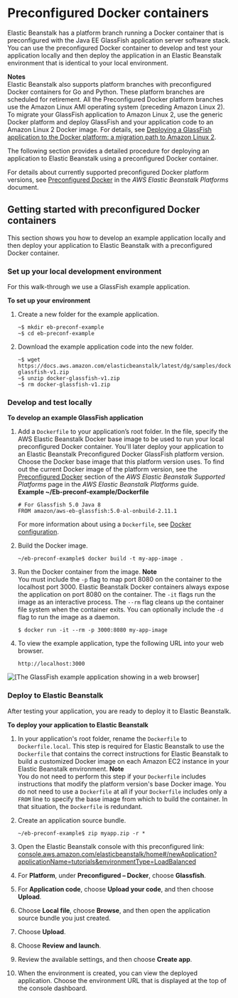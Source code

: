 # Preconfigured Docker containers<a name="create_deploy_dockerpreconfig"></a>

Elastic Beanstalk has a platform branch running a Docker container that is preconfigured with the Java EE GlassFish application server software stack\. You can use the preconfigured Docker container to develop and test your application locally and then deploy the application in an Elastic Beanstalk environment that is identical to your local environment\.

**Notes**  
Elastic Beanstalk also supports platform branches with preconfigured Docker containers for Go and Python\. These platform branches are scheduled for retirement\.
All the Preconfigured Docker platform branches use the Amazon Linux AMI operating system \(preceding Amazon Linux 2\)\. To migrate your GlassFish application to Amazon Linux 2, use the generic Docker platform and deploy GlassFish and your application code to an Amazon Linux 2 Docker image\. For details, see [Deploying a GlassFish application to the Docker platform: a migration path to Amazon Linux 2](docker-glassfish-tutorial.md)\.

The following section provides a detailed procedure for deploying an application to Elastic Beanstalk using a preconfigured Docker container\.

For details about currently supported preconfigured Docker platform versions, see [Preconfigured Docker](https://docs.aws.amazon.com/elasticbeanstalk/latest/platforms/platforms-supported.html#platforms-supported.dockerpreconfig) in the *AWS Elastic Beanstalk Platforms* document\.

## Getting started with preconfigured Docker containers<a name="create_deploy_dockerpreconfig.walkthrough"></a>

This section shows you how to develop an example application locally and then deploy your application to Elastic Beanstalk with a preconfigured Docker container\.

### Set up your local development environment<a name="create_deploy_dockerpreconfig.walkthrough.setup"></a>

For this walk\-through we use a GlassFish example application\.

**To set up your environment**

1. Create a new folder for the example application\.

   ```
   ~$ mkdir eb-preconf-example
   ~$ cd eb-preconf-example
   ```

1. Download the example application code into the new folder\.

   ```
   ~$ wget https://docs.aws.amazon.com/elasticbeanstalk/latest/dg/samples/docker-glassfish-v1.zip
   ~$ unzip docker-glassfish-v1.zip
   ~$ rm docker-glassfish-v1.zip
   ```

### Develop and test locally<a name="create_deploy_dockerpreconfig.walkthrough.dev"></a>

**To develop an example GlassFish application**

1. Add a `Dockerfile` to your application’s root folder\. In the file, specify the AWS Elastic Beanstalk Docker base image to be used to run your local preconfigured Docker container\. You'll later deploy your application to an Elastic Beanstalk Preconfigured Docker GlassFish platform version\. Choose the Docker base image that this platform version uses\. To find out the current Docker image of the platform version, see the [Preconfigured Docker](https://docs.aws.amazon.com/elasticbeanstalk/latest/platforms/platforms-supported.html#platforms-supported.dockerpreconfig) section of the *AWS Elastic Beanstalk Supported Platforms* page in the *AWS Elastic Beanstalk Platforms* guide\.  
**Example \~/Eb\-preconf\-example/Dockerfile**  

   ```
   # For Glassfish 5.0 Java 8
   FROM amazon/aws-eb-glassfish:5.0-al-onbuild-2.11.1
   ```

   For more information about using a `Dockerfile`, see [Docker configuration](single-container-docker-configuration.md)\.

1. Build the Docker image\.

   ```
   ~/eb-preconf-example$ docker build -t my-app-image .
   ```

1. Run the Docker container from the image\.
**Note**  
You must include the `-p` flag to map port 8080 on the container to the localhost port 3000\. Elastic Beanstalk Docker containers always expose the application on port 8080 on the container\. The `-it` flags run the image as an interactive process\. The `--rm` flag cleans up the container file system when the container exits\. You can optionally include the `-d` flag to run the image as a daemon\.

   ```
   $ docker run -it --rm -p 3000:8080 my-app-image
   ```

1. To view the example application, type the following URL into your web browser\.

   ```
   http://localhost:3000
   ```  
![\[The GlassFish example application showing in a web browser\]](http://docs.aws.amazon.com/elasticbeanstalk/latest/dg/images/dockerpreconfig-webpage.png)

### Deploy to Elastic Beanstalk<a name="create_deploy_dockerpreconfig.walkthrough.deploy"></a>

After testing your application, you are ready to deploy it to Elastic Beanstalk\.

**To deploy your application to Elastic Beanstalk**

1. In your application's root folder, rename the `Dockerfile` to `Dockerfile.local`\. This step is required for Elastic Beanstalk to use the `Dockerfile` that contains the correct instructions for Elastic Beanstalk to build a customized Docker image on each Amazon EC2 instance in your Elastic Beanstalk environment\.
**Note**  
You do not need to perform this step if your `Dockerfile` includes instructions that modify the platform version's base Docker image\. You do not need to use a `Dockerfile` at all if your `Dockerfile` includes only a `FROM` line to specify the base image from which to build the container\. In that situation, the `Dockerfile` is redundant\.

1. Create an application source bundle\.

   ```
   ~/eb-preconf-example$ zip myapp.zip -r *
   ```

1. Open the Elastic Beanstalk console with this preconfigured link: [console\.aws\.amazon\.com/elasticbeanstalk/home\#/newApplication?applicationName=tutorials&environmentType=LoadBalanced](https://console.aws.amazon.com/elasticbeanstalk/home#/newApplication?applicationName=tutorials&environmentType=LoadBalanced)

1. For **Platform**, under **Preconfigured – Docker**, choose **Glassfish**\.

1. For **Application code**, choose **Upload your code**, and then choose **Upload**\.

1. Choose **Local file**, choose **Browse**, and then open the application source bundle you just created\.

1. Choose **Upload**\.

1. Choose **Review and launch**\.

1. Review the available settings, and then choose **Create app**\.

1. When the environment is created, you can view the deployed application\. Choose the environment URL that is displayed at the top of the console dashboard\.